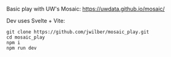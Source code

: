 Basic play with UW's Mosaic: https://uwdata.github.io/mosaic/

Dev uses Svelte + Vite: 

```
git clone https://github.com/jwilber/mosaic_play.git
cd mosaic_play
npm i
npm run dev
```
